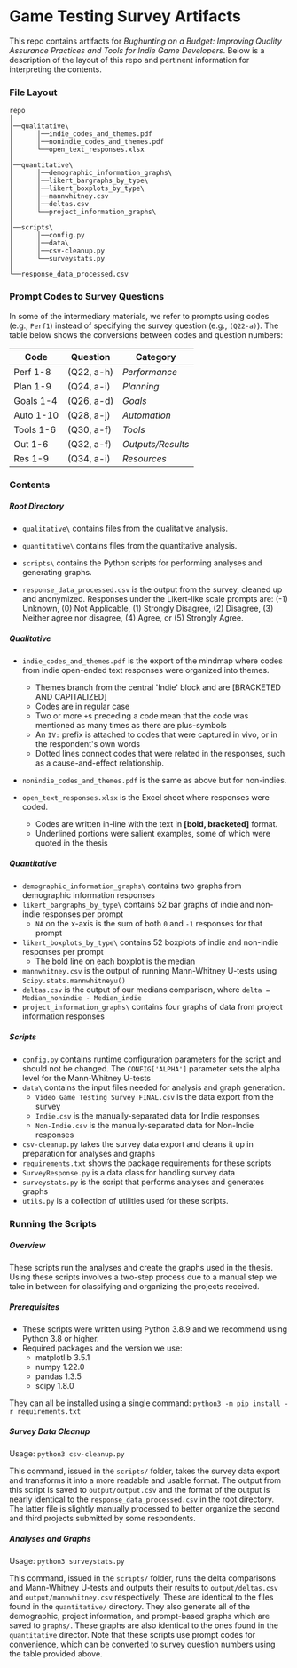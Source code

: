 # Game Testing Survey Artifacts

This repo contains artifacts for _Bughunting on a Budget: Improving Quality Assurance Practices and Tools for Indie Game Developers_. Below is a description of the layout of this repo and pertinent information for interpreting the contents.

### File Layout

```
repo
│
│──qualitative\
│      │──indie_codes_and_themes.pdf
│      │──nonindie_codes_and_themes.pdf
│      └──open_text_responses.xlsx 
│
│──quantitative\
│      │──demographic_information_graphs\
│      │──likert_bargraphs_by_type\
│      │──likert_boxplots_by_type\
│      │──mannwhitney.csv
│      │──deltas.csv
│      └──project_information_graphs\
│
│──scripts\
│      │──config.py
│      │──data\
│      │──csv-cleanup.py
│      └──surveystats.py
│
└──response_data_processed.csv
```

### Prompt Codes to Survey Questions
In some of the intermediary materials, we refer to prompts using codes (e.g., `Perf1`) instead of specifying the survey question (e.g., `(Q22-a)`). The table below shows the conversions between codes and question numbers:

| Code     | Question   | Category | 
|----------|------------|----------|
| Perf 1-8 | (Q22, a-h) | _Performance_ |
| Plan 1-9 | (Q24, a-i) | _Planning_ | 
| Goals 1-4 | (Q26, a-d) | _Goals_ | 
| Auto 1-10 | (Q28, a-j) | _Automation_ | 
| Tools 1-6 | (Q30, a-f) | _Tools_ | 
| Out 1-6 | (Q32, a-f) | _Outputs/Results_ | 
| Res 1-9 | (Q34, a-i) | _Resources_ |


### Contents

##### Root Directory

- `qualitative\` contains files from the qualitative analysis.

- `quantitative\` contains files from the quantitative analysis.

- `scripts\` contains the Python scripts for performing analyses and generating graphs.

- `response_data_processed.csv` is the output from the survey, cleaned up and anonymized. Responses under the Likert-like scale prompts are: (-1) Unknown, (0) Not Applicable, (1) Strongly Disagree, (2) Disagree, (3) Neither agree nor disagree, (4) Agree, or (5) Strongly Agree.

##### Qualitative

- `indie_codes_and_themes.pdf` is the export of the mindmap where codes from indie open-ended text responses were organized into themes.  

  * Themes branch from the central 'Indie' block and are [BRACKETED AND CAPITALIZED]
  * Codes are in regular case  
  * Two or more `+`s preceding a code mean that the code was mentioned as many times as there are plus-symbols
  * An `IV:` prefix is attached to codes that were captured in vivo, or in the respondent's own words
  * Dotted lines connect codes that were related in the responses, such as a cause-and-effect relationship.

- `nonindie_codes_and_themes.pdf` is the same as above but for non-indies.

- `open_text_responses.xlsx` is the Excel sheet where responses were coded. 

  * Codes are written in-line with the text in **[bold, bracketed]** format. 
  * Underlined portions were salient examples, some of which were quoted in the thesis


##### Quantitative

- `demographic_information_graphs\` contains two graphs from demographic information responses
- `likert_bargraphs_by_type\` contains 52 bar graphs of indie and non-indie responses per prompt
  * `NA` on the x-axis is the sum of both `0` and `-1` responses for that prompt
- `likert_boxplots_by_type\` contains 52 boxplots of indie and non-indie responses per prompt
  * The bold line on each boxplot is the median
- `mannwhitney.csv` is the output of running Mann-Whitney U-tests using `Scipy.stats.mannwhitneyu()`
- `deltas.csv` is the output of our medians comparison, where `delta = Median_nonindie - Median_indie`
- `project_information_graphs\` contains four graphs of data from project information responses


##### Scripts

- `config.py` contains runtime configuration parameters for the script and should not be changed. The `CONFIG['ALPHA']` parameter sets the alpha level for the Mann-Whitney U-tests
- `data\` contains the input files needed for analysis and graph generation.
  - `Video Game Testing Survey FINAL.csv` is the data export from the survey
  - `Indie.csv` is the manually-separated data for Indie responses
  - `Non-Indie.csv` is the manually-separated data for Non-Indie responses
- `csv-cleanup.py` takes the survey data export and cleans it up in preparation for analyses and graphs
- `requirements.txt` shows the package requirements for these scripts
- `SurveyResponse.py` is a data class for handling survey data
- `surveystats.py` is the script that performs analyses and generates graphs
- `utils.py` is a collection of utilities used for these scripts.


### Running the Scripts

##### Overview

These scripts run the analyses and create the graphs used in the thesis. Using these scripts involves a two-step process due to a manual step we take in between for classifying and organizing the projects received. 

##### Prerequisites

- These scripts were written using Python 3.8.9 and we recommend using Python 3.8 or higher.
- Required packages and the version we use:
  - matplotlib 3.5.1
  - numpy 1.22.0
  - pandas 1.3.5
  - scipy 1.8.0
  
They can all be installed using a single command: `python3 -m pip install -r requirements.txt`

##### Survey Data Cleanup

Usage: `python3 csv-cleanup.py`

This command, issued in the `scripts/` folder, takes the survey data export and transforms it into a more readable and usable format. The output from this script is saved to `output/output.csv` and the format of the output is nearly identical to the `response_data_processed.csv` in the root directory. The latter file is slightly manually processed to better organize the second and third projects submitted by some respondents.

##### Analyses and Graphs

Usage: `python3 surveystats.py`

This command, issued in the `scripts/` folder, runs the delta comparisons and Mann-Whitney U-tests and outputs their results to `output/deltas.csv` and `output/mannwhitney.csv` respectively. These are identical to the files found in the `quantitative/` directory. They also generate all of the demographic, project information, and prompt-based graphs which are saved to `graphs/`. These graphs are also identical to the ones found in the `quantitative` director. Note that these scripts use prompt codes for convenience, which can be converted to survey question numbers using the table provided above.